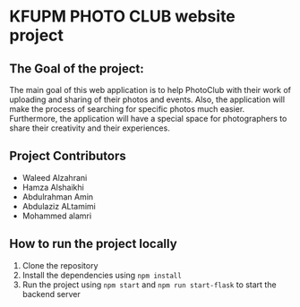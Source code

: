 # KFUPM PHOTO CLUB website project

## The Goal of the project: 
The main goal of this web application is to help PhotoClub with their work of uploading and sharing of their photos and events. Also, the application will make the process of searching for specific photos much easier. Furthermore, the application will have a special space for photographers to share their creativity and their experiences.  

## Project Contributors
- Waleed Alzahrani
- Hamza Alshaikhi
- Abdulrahman Amin
- Abdulaziz ALtamimi
- Mohammed alamri



## How to run the project locally

1. Clone the repository
2. Install the dependencies using `npm install`
3. Run the project using `npm start` and `npm run start-flask` to start the backend server